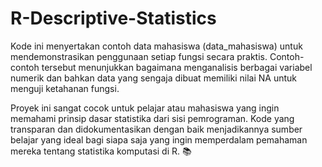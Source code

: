 # R-Descriptive-Statistics
Kode ini menyertakan contoh data mahasiswa (data_mahasiswa) untuk mendemonstrasikan penggunaan setiap fungsi secara praktis. Contoh-contoh tersebut menunjukkan bagaimana menganalisis berbagai variabel numerik dan bahkan data yang sengaja dibuat memiliki nilai NA untuk menguji ketahanan fungsi.

Proyek ini sangat cocok untuk pelajar atau mahasiswa yang ingin memahami prinsip dasar statistika dari sisi pemrograman. Kode yang transparan dan didokumentasikan dengan baik menjadikannya sumber belajar yang ideal bagi siapa saja yang ingin memperdalam pemahaman mereka tentang statistika komputasi di R. 📚
